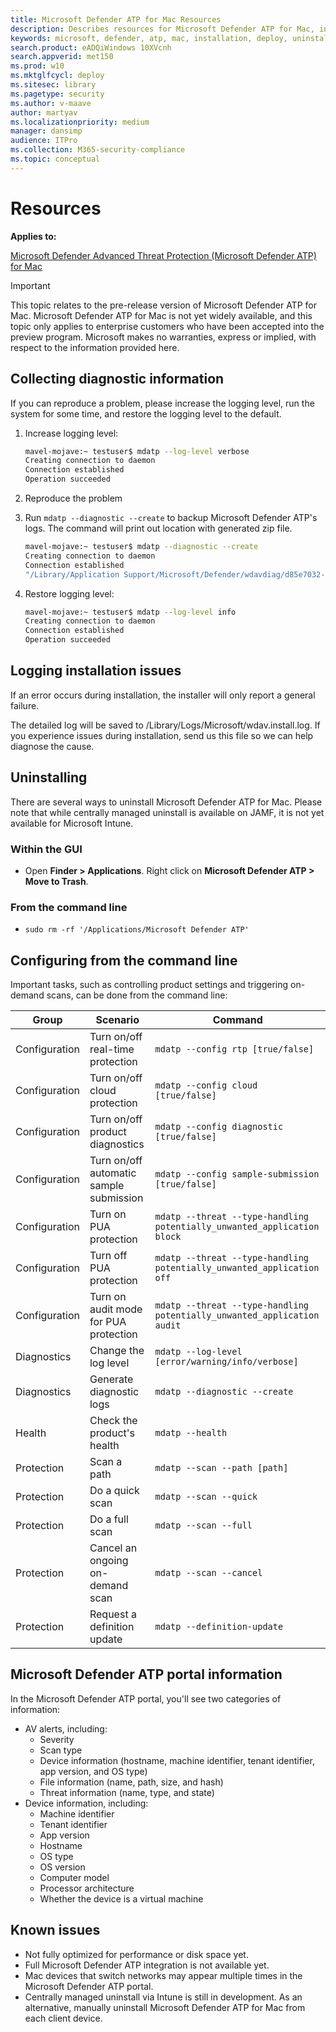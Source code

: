```yaml
---
title: Microsoft Defender ATP for Mac Resources
description: Describes resources for Microsoft Defender ATP for Mac, including how to uninstall it, how to collect diagnostic logs, CLI commands, and known issues with the product.
keywords: microsoft, defender, atp, mac, installation, deploy, uninstallation, intune, jamf, macos, mojave, high sierra, sierra
search.product: eADQiWindows 10XVcnh
search.appverid: met150
ms.prod: w10
ms.mktglfcycl: deploy
ms.sitesec: library
ms.pagetype: security
ms.author: v-maave
author: martyav
ms.localizationpriority: medium
manager: dansimp
audience: ITPro
ms.collection: M365-security-compliance 
ms.topic: conceptual
---
```


# Resources

**Applies to:**

[Microsoft Defender Advanced Threat Protection (Microsoft Defender ATP) for Mac](microsoft-defender-atp-mac.md)

>[!IMPORTANT]
>This topic relates to the pre-release version of Microsoft Defender ATP for Mac. Microsoft Defender ATP for Mac is not yet widely available, and this topic only applies to enterprise customers who have been accepted into the preview program. Microsoft makes no warranties, express or implied, with respect to the information provided here.

## Collecting diagnostic information

If you can reproduce a problem, please increase the logging level, run the system for some time, and restore the logging level to the default.

1. Increase logging level:

   ```bash
   mavel-mojave:~ testuser$ mdatp --log-level verbose
   Creating connection to daemon
   Connection established
   Operation succeeded
   ```

2. Reproduce the problem

3. Run `mdatp --diagnostic --create` to backup Microsoft Defender ATP's logs. The command will print out location with generated zip file.

   ```bash
   mavel-mojave:~ testuser$ mdatp --diagnostic --create
   Creating connection to daemon
   Connection established
   "/Library/Application Support/Microsoft/Defender/wdavdiag/d85e7032-adf8-434a-95aa-ad1d450b9a2f.zip"
   ```

4. Restore logging level:

   ```bash
   mavel-mojave:~ testuser$ mdatp --log-level info
   Creating connection to daemon
   Connection established
   Operation succeeded
   ```

## Logging installation issues

If an error occurs during installation, the installer will only report a general failure.

The detailed log will be saved to /Library/Logs/Microsoft/wdav.install.log. If you experience issues during installation, send us this file so we can help diagnose the cause.

## Uninstalling

There are several ways to uninstall Microsoft Defender ATP for Mac. Please note that while centrally managed uninstall is available on JAMF, it is not yet available for Microsoft Intune.

### Within the GUI

- Open **Finder > Applications**. Right click on **Microsoft Defender ATP > Move to Trash**.

### From the command line

- ```sudo rm -rf '/Applications/Microsoft Defender ATP'```

## Configuring from the command line

Important tasks, such as controlling product settings and triggering on-demand scans, can be done from the command line:

|Group        |Scenario                                   |Command                                                                |
|-------------|-------------------------------------------|-----------------------------------------------------------------------|
|Configuration|Turn on/off real-time protection           |`mdatp --config rtp [true/false]`                                      |
|Configuration|Turn on/off cloud protection               |`mdatp --config cloud [true/false]`                                    |
|Configuration|Turn on/off product diagnostics            |`mdatp --config diagnostic [true/false]`                               |
|Configuration|Turn on/off automatic sample submission    |`mdatp --config sample-submission [true/false]`                        |
|Configuration|Turn on PUA protection                     |`mdatp --threat --type-handling potentially_unwanted_application block`|
|Configuration|Turn off PUA protection                    |`mdatp --threat --type-handling potentially_unwanted_application off`  |
|Configuration|Turn on audit mode for PUA protection      |`mdatp --threat --type-handling potentially_unwanted_application audit`|
|Diagnostics  |Change the log level                       |`mdatp --log-level [error/warning/info/verbose]`                       |
|Diagnostics  |Generate diagnostic logs                   |`mdatp --diagnostic --create`                                          |
|Health       |Check the product's health                 |`mdatp --health`                                                       |
|Protection   |Scan a path                                |`mdatp --scan --path [path]`                                           |
|Protection   |Do a quick scan                            |`mdatp --scan --quick`                                                 |
|Protection   |Do a full scan                             |`mdatp --scan --full`                                                  |
|Protection   |Cancel an ongoing on-demand scan           |`mdatp --scan --cancel`                                                |
|Protection   |Request a definition update                |`mdatp --definition-update`                                            |

## Microsoft Defender ATP portal information

In the Microsoft Defender ATP portal, you'll see two categories of information:

- AV alerts, including:
  - Severity
  - Scan type
  - Device information (hostname, machine identifier, tenant identifier, app version, and OS type)
  - File information (name, path, size, and hash)
  - Threat information (name, type, and state)
- Device information, including:
  - Machine identifier
  - Tenant identifier
  - App version
  - Hostname
  - OS type
  - OS version
  - Computer model
  - Processor architecture
  - Whether the device is a virtual machine

## Known issues

- Not fully optimized for performance or disk space yet.
- Full Microsoft Defender ATP integration is not available yet.
- Mac devices that switch networks may appear multiple times in the Microsoft Defender ATP portal.
- Centrally managed uninstall via Intune is still in development. As an alternative, manually uninstall Microsoft Defender ATP for Mac from each client device.
